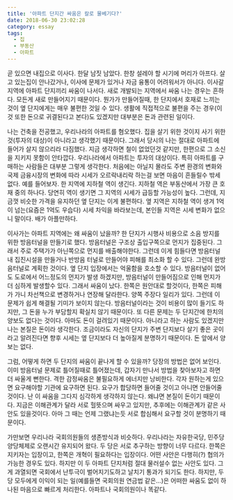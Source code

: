 ```yaml
---
title: '아파트 단지간 싸움은 칼로 물베기다?'
date: 2018-06-30 23:02:28
category: essay
tags:
  - 집
  - 부동산
  - 아파트
---
```




곧 있으면 내집으로 이사다. 한달 남짓 남았다. 한창 설레야 할 시기에 머리가 아프다. 살고 있는집이 안나갔거나, 이사에 문제가 있거나 자금
융통이 어려워서가 아니다. 이사갈 지역에 아파트 단지끼리 싸움이 나서다. 새로 개발되는 지역에서 싸움 나는 경우는 흔하다. 모든게 새로
만들어지기 때문이다. 뭔가가 만들어질때, 한 단지에서 호재로 느끼는 것이 옆 단지에게는 매우 불편한 것일 수 있다. 생활에 직접적으로 불편을
주는 경우(이것 또한 돈으로 귀결된다고 본다)도 있겠지만 대부분은 돈과 관련된 일이다.

  

나는 건축을 전공했고, 우리나라의 아파트를 혐오했다. 집을 살기 위한 것이지 사기 위한 것(투자의 대상)이 아니라고 생각했기 때문이다.
그래서 당시의 나는 절대로 아파트에 들어가 살지 않으리라 다짐했다. 지금 생각하면 철이 없었던것 같지만, 한편으로 그 소신을 지키지 못함이
안타깝다. 우리나라에서 아파트는 투자의 대상이다. 특히 아파트를 구매하는 사람들은 대부분 그렇게 생각한다. 처음에는 아닐지 몰라도 주변
환경의 변화와 국제 금융시장의 변화에 따라 시세가 오르락내리락 하는걸 보면 마음이 흔들릴수 밖세 없다. 예를 들어보자. 한 지역에 지하철
역이 생긴다. 지하철 역은 부동산에서 가장 큰 호재 중의 하나다. 당연히 역이 생기면 그 지역의 시세가 급등할 가능성이 높다. 그런데,
지금껏 비슷한 가격을 유지하던 옆 단지는 이게 불편하다. 옆 지역은 지하철 역이 생겨 1억이 넘는(요즘은 1억도 우습다) 시세 차익을
바라보는데, 본인들 지역은 시세 변화가 없으니 말이다. 배가 아플만하다.

  

이사가는 아파트 지역에는 왜 싸움이 났을까? 한 단지가 시행사 비용으로 소음 방지를 위한 방음터널을 만들기로 했다. 방음터널은 구조상
출입구쪽으로 먼지가 집중된다. 그래서 주로 주택가가 아닌쪽으로 먼지를 배출해야한다. 그런데 이게 힘들다면 방음터널 내 집진시설을 만들거나
반방음 터널로 만들어야 피해를 최소화 할 수 있다. 그런데 완방음터널로 계획한 것이다. 옆 단지 입장에서는 억울함을 호소할 수 있다.
방음터널이 없어도 도로에서 어느정도의 먼지가 발생 하겠지만, 방음터널이 만들어짐으로 인해 먼지가 더 심하게 발생할수 있다. 그래서 싸움이
났다. 한쪽은 원안대로 할것이다, 한쪽은 피해가 가니 차선책으로 변경하거나 연장해 달라한다. 양쪽 주장다 일리가 있다. 그런데 이 문제가
쉽게 해결될 기미가 보이지 않는다. 방음터널이라는 것이 비용이 많이 들기도 하지만, 그 돈을 누가 부담할지 확실치 않기 때문이다. 또 다른
문제는 두 단지간에 한치의 양보도 없다는 것이다. 아마도 돈이 걸려있기 때문이다. 아니라고 하는 사람도 있겠지만 나는 본질은 돈이라
생각한다. 조금이라도 자신의 단지가 주변 단지보다 살기 좋은 곳이라고 알려진다면 향후 시세는 옆 단지보다 더 높아질게 분명하기 때문이다. 돈
앞에서 양보는 없다.

  

그럼, 어떻게 하면 두 단지의 싸움이 끝나게 할 수 있을까? 당장의 방법은 없어 보인다. 이미 방음터널 문제로 틀어질때로 틀어졌는데, 갑자기
만나서 방법을 찾아보자고 하면 더 싸울게 뻔한다. 격한 감정싸움은 불필요하게 에너지만 낭비한다. 각자 원하는게 있으면 요구해야할 기관에
요구하면 된다. 요구가 합당하면 들어줄 것이고 아니면 안들어줄 것이다. 난 이 싸움을 그다지 심각하게 생각하지 않는다. 왜냐면 본질이 돈이기
때문이다. 지금은 이해관계가 달라 서로 헐뜻으며 싸우고 있지만, 추후에는 이해관계가 같은 사안도 있을것이다. 아마 그 때는 언제 그랬냐는듯
서로 합심해서 요구할 것이 분명하기 때문이다.

  

가만보면 우리나라 국회의원들의 생존방식과 비슷하다. 우리나라는 자유한국당, 민주당 양당체제로 오랜시간 유지되어 왔다. 두 당은 서로 추구하는
방향이 너무 다르다. 한쪽은 지키자는 입장이고, 한쪽은 개혁이 필요하다는 입장이다. 어떤 사안은 다행히(?) 협의가 가능한 경우도 있다.
하지만 이 두 아파트 단지처럼 절대 물러설수 없는 사안도 있다. 그게 과열되면 국회에서 난투극이 벌어지기도하고 날치기 통과가 되기도 한다.
하지만, 두 당 모두에게 이익이 되는 일(예를들면 국회의원 연금법 같은...)은 어떠한 싸움도 없이 하나된 마음으로 빠르게 처리한다.
아파트나 국회의원이나 똑같다.


